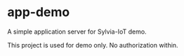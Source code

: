# app-demo

A simple application server for Sylvia-IoT demo.

This project is used for demo only. No authorization within.

